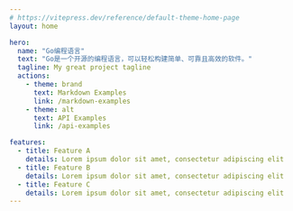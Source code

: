 ```yaml
---
# https://vitepress.dev/reference/default-theme-home-page
layout: home

hero:
  name: "Go编程语言"
  text: "Go是一个开源的编程语言，可以轻松构建简单、可靠且高效的软件。"
  tagline: My great project tagline
  actions:
    - theme: brand
      text: Markdown Examples
      link: /markdown-examples
    - theme: alt
      text: API Examples
      link: /api-examples

features:
  - title: Feature A
    details: Lorem ipsum dolor sit amet, consectetur adipiscing elit
  - title: Feature B
    details: Lorem ipsum dolor sit amet, consectetur adipiscing elit
  - title: Feature C
    details: Lorem ipsum dolor sit amet, consectetur adipiscing elit
---
```


